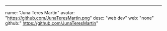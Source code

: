 ---
name: "Juna Teres Martin"
avatar: "https://github.com/JunaTeresMartin.png"
desc: "web dev"
web: "none"
github:" https://github.com/JunaTeresMartin"
